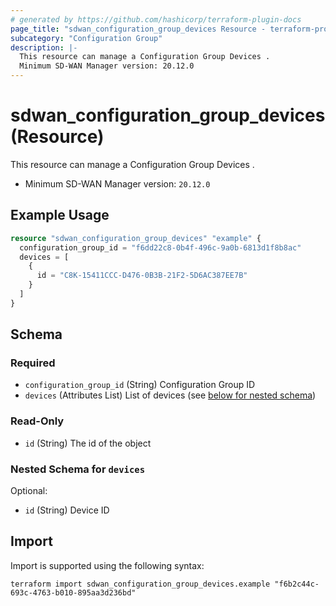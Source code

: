 ```yaml
---
# generated by https://github.com/hashicorp/terraform-plugin-docs
page_title: "sdwan_configuration_group_devices Resource - terraform-provider-sdwan"
subcategory: "Configuration Group"
description: |-
  This resource can manage a Configuration Group Devices .
  Minimum SD-WAN Manager version: 20.12.0
---
```


# sdwan_configuration_group_devices (Resource)

This resource can manage a Configuration Group Devices .
  - Minimum SD-WAN Manager version: `20.12.0`

## Example Usage

```terraform
resource "sdwan_configuration_group_devices" "example" {
  configuration_group_id = "f6dd22c8-0b4f-496c-9a0b-6813d1f8b8ac"
  devices = [
    {
      id = "C8K-15411CCC-D476-0B3B-21F2-5D6AC387EE7B"
    }
  ]
}
```

<!-- schema generated by tfplugindocs -->
## Schema

### Required

- `configuration_group_id` (String) Configuration Group ID
- `devices` (Attributes List) List of devices (see [below for nested schema](#nestedatt--devices))

### Read-Only

- `id` (String) The id of the object

<a id="nestedatt--devices"></a>
### Nested Schema for `devices`

Optional:

- `id` (String) Device ID

## Import

Import is supported using the following syntax:

```shell
terraform import sdwan_configuration_group_devices.example "f6b2c44c-693c-4763-b010-895aa3d236bd"
```
